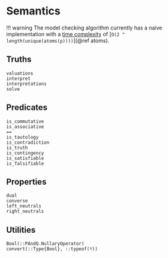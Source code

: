 
# Semantics

!!! warning
    The model checking algorithm currently has a naive implementation with a [time complexity](https://en.wikipedia.org/wiki/Big_O_notation) of [`O(2 ^ length(unique(atoms(p))))`](@ref atoms).

## Truths

```@docs
valuations
interpret
interpretations
solve
```

## Predicates

```@docs
is_commutative
is_associative
==
is_tautology
is_contradiction
is_truth
is_contingency
is_satisfiable
is_falsifiable
```

## Properties

```@docs
dual
converse
left_neutrals
right_neutrals
```

## Utilities

```@docs
Bool(::PAndQ.NullaryOperator)
convert(::Type{Bool}, ::typeof(⊤))
```
